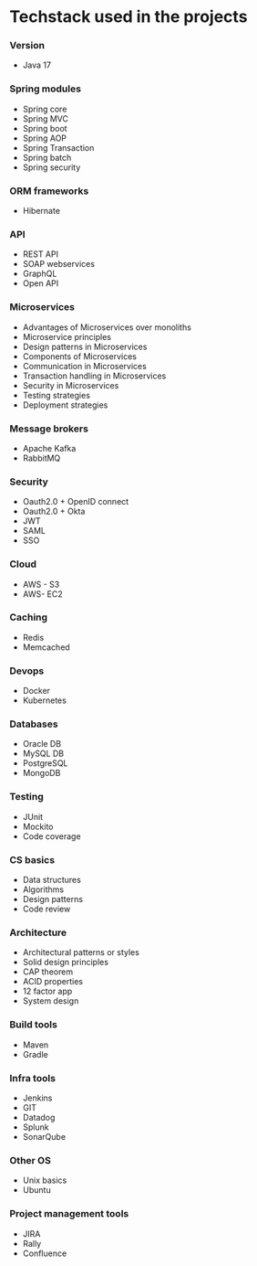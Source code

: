 # Techstack used in the projects

### Version
- Java 17

### Spring modules
- Spring core
- Spring MVC
- Spring boot
- Spring AOP
- Spring Transaction
- Spring batch
- Spring security

### ORM frameworks
- Hibernate

### API
- REST API
- SOAP webservices
- GraphQL
- Open API

### Microservices
- Advantages of Microservices over monoliths
- Microservice principles
- Design patterns in Microservices
- Components of Microservices
- Communication in Microservices
- Transaction handling in Microservices
- Security in Microservices
- Testing strategies
- Deployment strategies

### Message brokers
- Apache Kafka
- RabbitMQ

### Security
- Oauth2.0 + OpenID connect
- Oauth2.0 + Okta
- JWT
- SAML
- SSO

### Cloud
- AWS - S3
- AWS- EC2

### Caching
- Redis
- Memcached

### Devops
- Docker
- Kubernetes

### Databases
- Oracle DB
- MySQL DB
- PostgreSQL
- MongoDB

### Testing
- JUnit
- Mockito
- Code coverage

### CS basics
- Data structures
- Algorithms
- Design patterns
- Code review

### Architecture
- Architectural patterns or styles
- Solid design principles
- CAP theorem
- ACID properties
- 12 factor app
- System design

### Build tools
- Maven
- Gradle

### Infra tools
- Jenkins
- GIT
- Datadog
- Splunk
- SonarQube

### Other OS
- Unix basics
- Ubuntu

### Project management tools
- JIRA
- Rally
- Confluence
